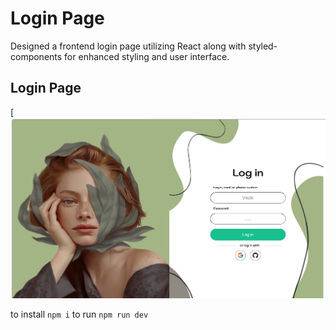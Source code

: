 # Login Page

Designed a frontend login page utilizing React along with styled-components for enhanced styling and user interface.


## Login Page

[![Login Page Screenshot](https://raw.githubusercontent.com/Dextroxe/loginPG/main/Page.png)

to install ```npm i```
to run  ```npm run dev ```
